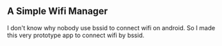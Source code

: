 ## A Simple Wifi Manager

I don't know why nobody use bssid to connect wifi on android. So I made this very prototype app to connect wifi by bssid.